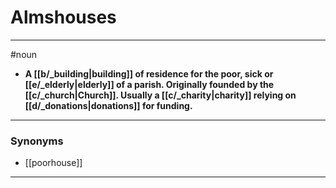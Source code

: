 # Almshouses
---
#noun
- **A [[b/_building|building]] of residence for the poor, sick or [[e/_elderly|elderly]] of a parish. Originally founded by the [[c/_church|Church]]. Usually a [[c/_charity|charity]] relying on [[d/_donations|donations]] for funding.**
---
### Synonyms
- [[poorhouse]]
---
